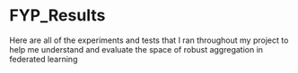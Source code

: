 # FYP_Results
Here are all of the experiments and tests that I ran throughout my project to help me understand and evaluate the space of robust aggregation in federated learning
